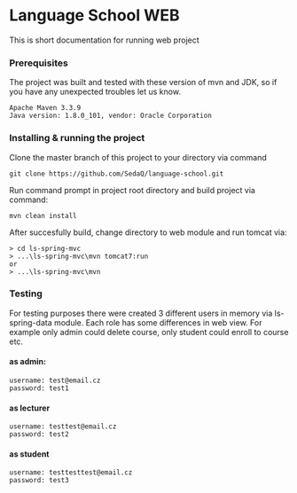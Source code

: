 # Language School WEB

This is short documentation for running web project

### Prerequisites
The project was built and tested with these version of mvn and JDK, so if you have any unexpected troubles let us know.

```
Apache Maven 3.3.9
Java version: 1.8.0_101, vendor: Oracle Corporation
```

### Installing & running the project
Clone the master branch of this project to your directory via command

```
git clone https://github.com/SedaQ/language-school.git
```

Run command prompt in project root directory and build project via command:

```
mvn clean install
```

After succesfully build, change directory to web module and run tomcat via:

```
> cd ls-spring-mvc
> ...\ls-spring-mvc\mvn tomcat7:run
or 
> ...\ls-spring-mvc\mvn
```

### Testing
For testing purposes there were created 3 different users in memory via ls-spring-data module. Each role has some differences in web view.
For example only admin could delete course, only student could enroll to course etc.

#### as admin:

```
username: test@email.cz
password: test1
```

#### as lecturer

```
username: testtest@email.cz
password: test2
```

#### as student

```
username: testtesttest@email.cz
password: test3
```


